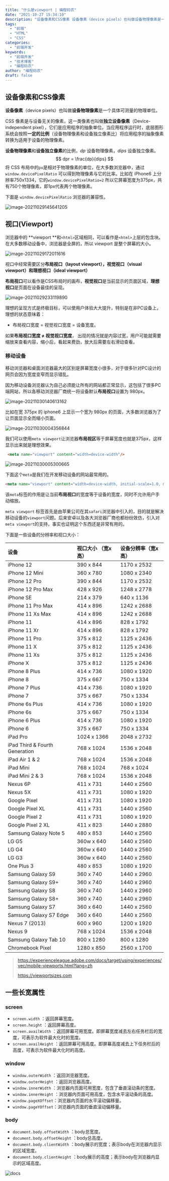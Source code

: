 ```yaml
---
title: "什么是viewport | 编程码农"
date: "2021-10-27 15:34:10"
description: "设备像素和CSS像素 设备像素（device pixels）也叫做设备物理像素是一个具体可测量的物理单位。 CSS 像素是与设备无关的像素，这一类像素也叫做独立设备像素（Device-independent pixel），它们是应用程序的抽象单位。当应用程序运行时，底层图形系统会按照一定的比例（设备..."
tags:
  - "前端"
  - "HTML"
  - "CSS"
categories:
  - "前端开发"
keywords:
  - "前端开发"
  - "技术博客"
  - "编程码农"
author: "编程码农"
draft: false
---
```


## 设备像素和CSS像素

**设备像素**（device pixels）也叫做**设备物理像素**是一个具体可测量的物理单位。

CSS 像素是与设备无关的像素，这一类像素也叫做**独立设备像素**（Device-independent pixel），它们是应用程序的抽象单位。当应用程序运行时，底层图形系统会按照**一定的比例**（设备物理像素和设备独立像素比）将应用程序的抽象像素转换为适用于设备的物理像素。

**设备物理像素**和**设备独立像素**的比例，$dp$ 设备物理像素，$dips$ 设备独立像素。
$$
dpr = \frac{dp}{dips}
$$
将 CSS 布局中的`px`是相对于物理像素的单位，在大多数浏览器中，通过 `window.devicePixelRatio` 可以得到物理像素与它的比率。比如在 iPhone6 上分辨率750x1334，它的`window.devicePixelRatio=2` 所以它屏幕宽度为375px，共有750个物理像素，即1px代表两个物理像素。

下面是 `window.devicePixelRatio` 浏览器的兼容性。

![image-20211029145641205](https://blogs-on.oss-cn-beijing.aliyuncs.com/imgs/image-20211029145641205.png)



## 视口(Viewport)

浏览器中的 **viewport **和`<html>`区域相同，可以看作是`<html>`上层的包含块。在大多数移动设备中，浏览器是全屏的，所以 viewport 是整个屏幕的大小。

![image-20211029172011616](https://blogs-on.oss-cn-beijing.aliyuncs.com/imgs/image-20211029172011616.png)



视口中经常需要区分**布局视口（layout viewport），视觉视口（visual viewport）和理想视口（ideal viewport）**

**布局视口**可以看作是CSS布局时的画布，**视觉视口**是当前显示的页面区域，**理想视口**是页面在设备最佳的呈现。



![image-20211029233119890](https://blogs-on.oss-cn-beijing.aliyuncs.com/imgs/image-20211029233119890.png)



理想的呈现方式是终极目标，可以使用户体验大大提升，特别是在非PC设备上，理想的状态意味着：

- 布局视口宽度 = 视觉视口宽度 = 设备宽度。

如果**布局视口宽度 ≠ 视觉视口宽度**， 出现的情况就是内容过宽，用户可能就需要缩放来查看内容，缩小后，看起来费劲，放大后需要左右滑动查看。



### 移动设备

移动浏览器和桌面浏览器最大的区别是屏幕宽度小很多，对于很多针对PC设计的网页会因为宽度变窄而显示错乱。

因为移动设备浏览器认为自己必须能让所有的网站都正常显示，这包括了很多PC端网站，所以各移动浏览器厂商统一将设备默认**布局视口**设置为 980px。

![image-20211030140613162](https://blogs-on.oss-cn-beijing.aliyuncs.com/imgs/image-20211030140613162.png)

比如在宽 375px 的 iphone6 上显示一个宽为 980px 的页面，大多数浏览器为了让页面显示全而缩小页面。

![image-20211030004356844](https://blogs-on.oss-cn-beijing.aliyuncs.com/imgs/image-20211030004356844.png)

我们可以使用`meta viewport`让浏览器**布局视区**等于屏幕宽度也就是375px，这样显示出来就是理想效果。

```html
 <meta name="viewport" content="width=device-width"/>
```



![image-20211030005300665](https://blogs-on.oss-cn-beijing.aliyuncs.com/imgs/image-20211030005300665.png)

下面这个`meta`是我们在开发移动设备的网站最常用的。

```html
<meta name="viewport" content="width=device-width, initial-scale=1.0, maximum-scale=1.0, user-scalable=0">
```

该`meta`标签的作用是让当前**布局视口**的宽度等于设备的宽度，同时不允许用户手动缩放。

`meta viewport` 标签首先是由苹果公司在其`safari`浏览器中引入的，目的就是解决移动设备的`viewport`问题。后来安卓以及各大浏览器厂商也都纷纷效仿，引入对`meta viewport`的支持，事实也证明这个东西还是非常有用的。

下面是一些设备的分辨率和视口大小：

| 设备                           | **视口大小 （宽x高）** | **设备分辨率（宽x高）** |
| :----------------------------- | :--------------------- | :---------------------- |
| iPhone 12                      | 390 x 844              | 1170 x 2532             |
| iPhone 12 Mini                 | 360 x 780              | 1080 x 2340             |
| iPhone 12 Pro                  | 390 x 844              | 1170 x 2532             |
| iPhone 12 Pro Max              | 428 x 926              | 1248 x 2778             |
| iPhone SE                      | 214 x 379              | 640 x 1136              |
| iPhone 11 Pro Max              | 414 x 896              | 1242 x 2688             |
| iPhone 11 Xs Max               | 414 x 896              | 1242 x 2688             |
| iPhone 11                      | 414 x 896              | 828 x 1792              |
| iPhone 11 Xr                   | 414 x 896              | 828 x 1792              |
| iPhone 11 Pro                  | 375 x 812              | 1125 x 2436             |
| iPhone 11 X                    | 375 x 812              | 1125 x 2436             |
| iPhone 11 Xs                   | 375 x 812              | 1125 x 2436             |
| iPhone X                       | 375 x 812              | 1125 x 2436             |
| iPhone 8 Plus                  | 414 x 736              | 1080 x 1920             |
| iPhone 8                       | 375 x 667              | 750 x 1334              |
| iPhone 7 Plus                  | 414 x 736              | 1080 x 1920             |
| iPhone 7                       | 375 x 667              | 750 x 1334              |
| iPhone 6s Plus                 | 414 x 736              | 1080 x 1920             |
| iPhone 6s                      | 375 x 667              | 750 x 1334              |
| iPhone 6 Plus                  | 414 x 736              | 1080 x 1920             |
| iPhone 6                       | 375 x 667              | 750 x 1334              |
| iPad Pro                       | 1024 x 1366            | 2048 x 2732             |
| iPad Third & Fourth Generation | 768 x 1024             | 1536 x 2048             |
| iPad Air 1 & 2                 | 768 x 1024             | 1536 x 2048             |
| iPad Mini                      | 768 x 1024             | 768 x 1024              |
| iPad Mini 2 & 3                | 768 x 1024             | 1536 x 2048             |
| Nexus 6P                       | 411 x 731              | 1440 x 2560             |
| Nexus 5X                       | 411 x 731              | 1080 x 1920             |
| Google Pixel                   | 411 x 731              | 1080 x 1920             |
| Google Pixel XL                | 411 x 731              | 1440 x 2560             |
| Google Pixel 2                 | 411 x 731              | 1080 x 1920             |
| Google Pixel 2 XL              | 411 x 823              | 1440 x 2880             |
| Samsung Galaxy Note 5          | 480 x 853              | 1440 x 2560             |
| LG G5                          | 360w x 640             | 1440 x 2560             |
| LG G4                          | 360w x 640             | 1440 x 2560             |
| LG G3                          | 360w x 640             | 1440 x 2560             |
| One Plus 3                     | 480 x 853              | 1080 x 1920             |
| Samsung Galaxy S9              | 360 x 740              | 1440 x 2960             |
| Samsung Galaxy S9+             | 360 x 740              | 1440 x 2960             |
| Samsung Galaxy S8              | 360 x 740              | 1440 x 2960             |
| Samsung Galaxy S8+             | 360 x 740              | 1440 x 2960             |
| Samsung Galaxy S7              | 360 x 640              | 1440 x 2560             |
| Samsung Galaxy S7 Edge         | 360 x 640              | 1440 x 2560             |
| Nexus 7 (2013)                 | 600 x 960              | 1200 x 1920             |
| Nexus 9                        | 768 x 1024             | 1536 x 2048             |
| Samsung Galaxy Tab 10          | 800 x 1280             | 800 x 1280              |
| Chromebook Pixel               | 1280 x 850             | 2560 x 1700             |

> https://experienceleague.adobe.com/docs/target/using/experiences/vec/mobile-viewports.html?lang=zh
>
> https://viewportsizes.com



## 一些长宽属性

### screen

- `screen.width` ：返回屏幕宽度。
- `screen.height` ：返回屏幕高度。
- `screen.availWidth` ：返回屏幕可用宽度。即屏幕宽度减去左右任务栏后的宽度，可表示为软件最大化时的宽度。
- `screen.availHeight` ：返回屏幕可用高度。即屏幕高度减去上下任务栏后的高度，可表示为软件最大化时的高度。

### window

- `window.outerWidth` ：返回浏览器宽度。
- `window.outerHeight` ：返回浏览器高度。
- `window.innerWidth` ：浏览器内页面可用宽度，包含了垂直滚动条的宽度。
- `window.innerHeight` ：浏览器内页面可用高度，包含水平滚动条的高度。
- `window.pageXOffset`：浏览器内页面的水平滚动偏移量。
- `window.pageYOffset`：浏览器内页面的垂直滚动偏移量。

### body

- `document.body.offsetWidth` ：body总宽度。
- `document.body.offsetHeight` ：body总高度。
- `document.body.clientWidth` ：body展示的宽度；表示body在浏览器内显示的区域宽度。
- `document.body.clientHeight` ：body展示的高度；表示body在浏览器内显示的区域高度。



![docs](https://blogs-on.oss-cn-beijing.aliyuncs.com/imgs/docs.png)


